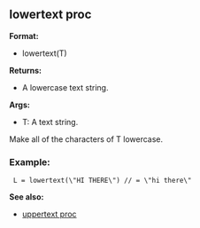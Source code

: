 ## lowertext proc

**Format:**
+   lowertext(T)
<!-- -->
**Returns:**
+   A lowercase text string.
<!-- -->
**Args:**
+   T: A text string.


Make all of the characters of T lowercase.
### Example:

```
 L = lowertext(\"HI THERE\") // = \"hi there\" 
```


**See also:**
+   [uppertext proc](/ref/proc/uppertext.md) <!-- -->